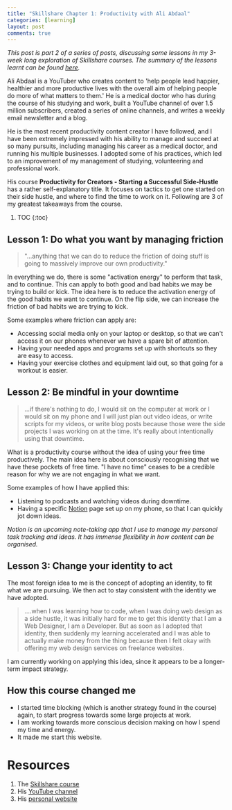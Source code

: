 ```yaml
---
title: "Skillshare Chapter 1: Productivity with Ali Abdaal"
categories: [learning]
layout: post
comments: true
---
```


*This post is part 2 of a series of posts, discussing some lessons in my 3-week long exploration of Skillshare courses. The summary of the lessons learnt can be found [here](https://christophertkl.github.io/blog.skylight/learning/meta/2021/06/25/skillshare_reflection.html).*

Ali Abdaal is a YouTuber who creates content to 'help people lead happier, healthier and more productive lives with the overall aim of helping people do more of what matters to them.' He is a medical doctor who has during the course of his studying and work, built a YouTube channel of over 1.5 million subscribers, created a series of online channels, and writes a weekly email newsletter and a blog.

He is the most recent productivity content creator I have followed, and I have been extremely impressed with his ability to manage and succeed at so many pursuits, including managing his career as a medical doctor, and running his multiple businesses. I adopted some of his practices, which led to an improvement of my management of studying, volunteering and professional work.

His course **Productivity for Creators - Starting a Successful Side-Hustle** has a rather self-explanatory title. It focuses on tactics to get one started on their side hustle, and where to find the time to work on it. Following are 3 of my greatest takeaways from the course.

1. TOC
{:toc}

## Lesson 1: Do what you want by managing friction

> "...anything that we can do to reduce the friction of doing stuff is going to massively improve our own productivity."

In everything we do, there is some "activation energy" to perform that task, and to continue. This can apply to both good and bad habits we may be trying to build or kick. The idea here is to reduce the activation energy of the good habits we want to continue. On the flip side, we can increase the friction of bad habits we are trying to kick.

Some examples where friction can apply are:

- Accessing social media only on your laptop or desktop, so that we can't access it on our phones whenever we have a spare bit of attention.
- Having your needed apps and programs set up with shortcuts so they are easy to access.
- Having your exercise clothes and equipment laid out, so that going for a workout is easier.

## Lesson 2: Be mindful in your downtime

> ...if there's nothing to do, I would sit on the computer at work or I would sit on my phone and I will just plan out video ideas, or write scripts for my videos, or write blog posts because those were the side projects I was working on at the time. It's really about intentionally using that downtime.

What is a productivity course without the idea of using your free time productively. The main idea here is about consciously recognising that we have these pockets of free time. "I have no time" ceases to be a credible reason for why we are not engaging in what we want.

Some examples of how I have applied this:

- Listening to podcasts and watching videos during downtime.
- Having a specific [Notion](https://www.notion.so/) page set up on my phone, so that I can quickly jot down ideas.

*Notion is an upcoming note-taking app that I use to manage my personal task tracking and ideas. It has immense flexibility in how content can be organised.*

## Lesson 3: Change your identity to act

The most foreign idea to me is the concept of adopting an identity, to fit what we are pursuing. We then act to stay consistent with the identity we have adopted.

> ....when I was learning how to code, when I was doing web design as a side hustle, it was initially hard for me to get this identity that I am a Web Designer, I am a Developer. But as soon as I adopted that identity, then suddenly my learning accelerated and I was able to actually make money from the thing because then I felt okay with offering my web design services on freelance websites.

I am currently working on applying this idea, since it appears to be a longer-term impact strategy.

## How this course changed me

- I started time blocking (which is another strategy found in the course) again, to start progress towards some large projects at work.
- I am working towards more conscious decision making on how I spend my time and energy.
- It made me start this website.

# Resources

1. The [Skillshare course](https://www.skillshare.com/classes/Productivity-for-Creators-Starting-a-Successful-Side-Hustle/1147193977?via=user-profile)
2. His [YouTube channel](https://www.youtube.com/channel/UCoOae5nYA7VqaXzerajD0lg)
3. His [personal website](https://aliabdaal.com/)

